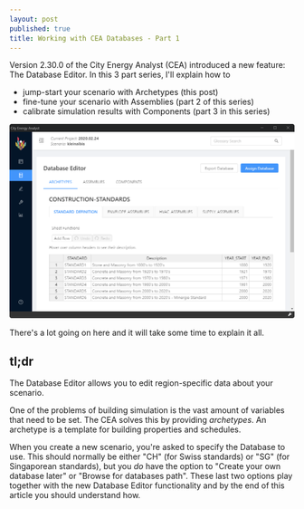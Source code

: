 ```yaml
---
layout: post
published: true
title: Working with CEA Databases - Part 1
---
```


Version 2.30.0 of the City Energy Analyst (CEA) introduced a new feature: The Database Editor. In this 3 part series, I'll explain how to

- jump-start your scenario with Archetypes (this post)
- fine-tune your scenario with Assemblies (part 2 of this series)
- calibrate simulation results with Components (part 3 in this series)

<!--more-->

![The Database Editor](../images/2020-02-24-cea-databases/database-editor-screenshot.png)

There's a lot going on here and it will take some time to explain it all.

## tl;dr

The Database Editor allows you to edit region-specific data about your scenario.

One of the problems of building simulation is the vast amount of variables that need to be set. The CEA solves this by providing _archetypes_. An archetype is a template for building properties and schedules.

When you create a new scenario, you're asked to specify the Database to use. This should normally be either "CH" (for Swiss standards) or "SG" (for Singaporean standards), but you _do_ have the option to "Create your own database later" or "Browse for databases path". These last two options play together with the new Database Editor functionality and by the end of this article you should understand how.

